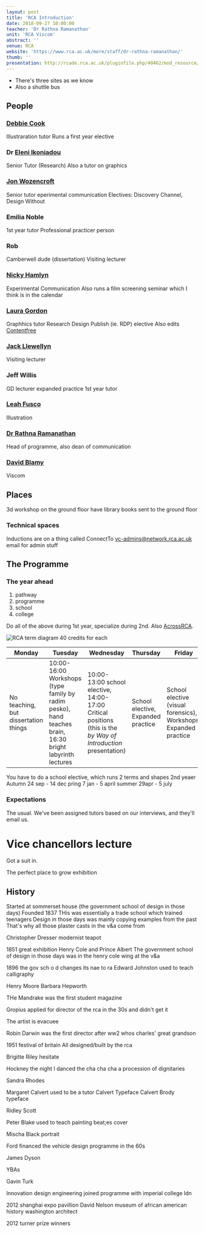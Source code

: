 ```yaml
---
layout: post
title: 'RCA Introduction'
date: 2018-09-27 10:00:00
teacher: 'Dr Rathna Ramanathan'
unit: 'RCA Viscom'
abstract: ''
venue: RCA
website: 'https://www.rca.ac.uk/more/staff/dr-rathna-ramanathan/'
thumb: ''
presentation: http://rcade.rca.ac.uk/pluginfile.php/40462/mod_resource/content/3/MAVCYear1Welcome1819.pdf
---
```


- There's three sites as we know
- Also a shuttle bus

## People

### [Debbie Cook](https://www.rca.ac.uk/more/staff/debbie-cook/)

Illustraration tutor
Runs a first year elective

### Dr [Eleni Ikoniadou](https://www.rca.ac.uk/more/staff/dr-eleni-ikoniadou/)

Senior Tutor (Research)
Also a tutor on graphics

### [Jon Wozencroft](https://www.rca.ac.uk/more/staff/jon-wozencroft/)

Senior tutor eperimental communication
Electives: Discovery Channel, Design Without

### Emilia Noble

1st year tutor
Professional practicer person

### Rob

Camberwell dude (dissertation)
Visiting lecturer

### [Nicky Hamlyn](https://www.rca.ac.uk/more/staff/nicky-hamlyn/)

Experimental Communication
Also runs a film screening seminar which I think is in the calendar

### [Laura Gordon](http://www.laura-g.co.uk/)

Graphhics tutor
Research Design Publish (ie. RDP) elective
Also edits [Contentfree](http://content-free.net/)

### [Jack Llewellyn](https://jackllewellyn.co.uk/)

Visiting lecturer

### Jeff Willis

GD lecturer
expanded practice
1st year tutor

### [Leah Fusco](https://www.leahfusco.co.uk/About)

Illustration

### [Dr Rathna Ramanathan](https://www.rca.ac.uk/more/staff/dr-rathna-ramanathan/)

Head of programme, also dean of communication

### [David Blamy](https://www.rca.ac.uk/more/staff/david-blamey/)

Viscom

## Places

3d workshop on the ground floor
have library books sent to the ground floor

### Technical spaces

Inductions are on a thing called ConnectTo
[vc-admins@network.rca.ac.uk](vc-admins@network.rca.ac.uk) email for admin stuff

## The Programme

### The year ahead

1. pathway
2. programme
3. school
4. college

Do all of the above during 1st year, specialize during 2nd. Also [AcrossRCA](http://across.rca.ac.uk/).

![RCA term diagram](/assets/notes/RCAdiagram.png)
40 credits for each

| Monday                               | Tuesday                                                                                                 | Wednesday                                                                                                       | Thursday                           | Friday                                                           |
| ------------------------------------ | ------------------------------------------------------------------------------------------------------- | --------------------------------------------------------------------------------------------------------------- | ---------------------------------- | ---------------------------------------------------------------- |
| No teaching, but dissertation things | 10:00-16:00 Workshops (type family by radim pesko), hand teaches brain, 16:30 bright labyrinth lectures | 10:00-13:00 school elective, 14:00-17:00 Critical positions (this is the _by Way of Introduction_ presentation) | School elective, Expanded practice | School elective (visual forensics), Workshops, Expanded practice |

You have to do a school elective, which runs 2 terms and shapes 2nd yeaer
Autumn 24 sep - 14 dec
pring 7 jan - 5 april
summer 29apr - 5 july

### Expectations

The usual. We've been assigned tutors based on our interviews, and they'll email us.

# Vice chancellors lecture

Got a suit in.

The perfect place to grow exhibition

## History

Started at sommerset house (the government school of design in those days)
Founded 1837
THis was essentially a trade school which trained teenagers
Design in those days was mainly copying examples from the past
That's why all those plaster casts in the v&a come from

Christopher Dresser
modernist teapot

1851 great exhibition
Henry Cole and Prince Albert
The government school of design in those days was in the henry cole wing at the v&a

1896 the gov sch o d changes its nae to ra
Edward Johnston used to teach calligraphy

Henry Moore
Barbara Hepworth

THe Mandrake was the first student magazine

Gropius applied for director of the rca in the 30s and didn't get it

The artist is evacuee

Robin Darwin was the first director after ww2
whos charles' great grandson

1951 festival of britain
All designed/built by the rca

Brigitte Riley
hesitate

Hockney
the night I danced the cha cha cha
a procession of dignitaries

Sandra Rhodes

Margaret Calvert used to be a tutor
Calvert Typeface
Calvert Brody typeface

Ridley Scott

Peter Blake used to teach painting
beat;es cover

Mischa Black portrait

Ford financed the vehicle design programme in the 60s

James Dyson

YBAs

Gavin Turk

Innovation design engineering joined programme with imperial college ldn

2012 shanghai expo pavillion
David Nelson
museum of african american history washington architect

2012 turner prize winners
